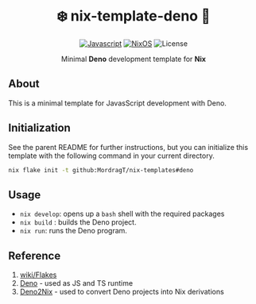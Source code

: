 <div align=center>

# ❄️ nix-template-deno 🦖

[![Javascript](https://img.shields.io/badge/Made_for-javascript-yellow.svg?logo=javascript&style=for-the-badge)](https://www.javascript.com/)
[![NixOS](https://img.shields.io/badge/Flakes-Nix-informational.svg?logo=nixos&style=for-the-badge)](https://nixos.org)
![License](https://img.shields.io/github/license/mordragt/nix-templates?style=for-the-badge)

Minimal **Deno** development template for **Nix**

</div>

## About

This is a minimal template for JavasScript development with Deno.

## Initialization

See the parent README for further instructions, but you can initialize this template with the
following command in your current directory.

```bash
nix flake init -t github:MordragT/nix-templates#deno
```

## Usage

- `nix develop`: opens up a `bash` shell with the required packages
- `nix build` : builds the Deno project.
- `nix run`: runs the Deno program.

## Reference

1. [wiki/Flakes](https://nixos.wiki/wiki/Flakes)
2. [Deno](https://deno.land/) - used as JS and TS runtime
3. [Deno2Nix](https://github.com/SnO2WMaN/deno2nix) - used to convert Deno projects into Nix
   derivations
